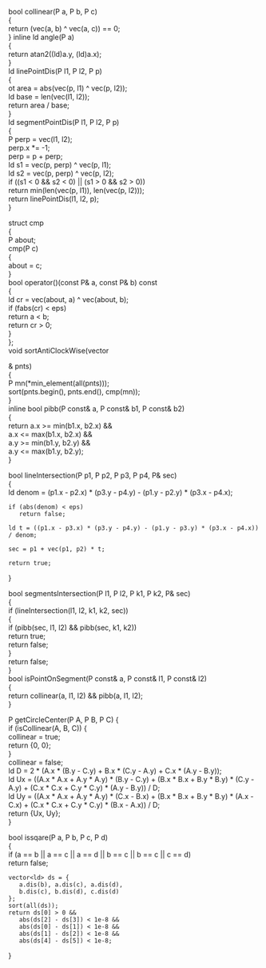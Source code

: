 
bool collinear(P a, P b, P c)  
{  
    return (vec(a, b) ^ vec(a, c)) == 0;  
}
inline ld angle(P a)  
{  
    return atan2((ld)a.y, (ld)a.x);  
}  
ld linePointDis(P l1, P l2, P p)  
{  
    ot area = abs(vec(p, l1) ^ vec(p, l2));  
    ld base = len(vec(l1, l2));  
    return area / base;  
}  
ld segmentPointDis(P l1, P l2, P p)  
{  
    P perp = vec(l1, l2);  
    perp.x *= -1;  
    perp = p + perp;  
    ld s1 = vec(p, perp) ^ vec(p, l1);  
    ld s2 = vec(p, perp) ^ vec(p, l2);  
    if ((s1 < 0 && s2 < 0) || (s1 > 0 && s2 > 0))  
       return min(len(vec(p, l1)), len(vec(p, l2)));  
    return linePointDis(l1, l2, p);  
}  

struct cmp  
{  
    P about;  
    cmp(P c)  
    {  
       about = c;  
    }  
    bool operator()(const P& a, const P& b) const  
    {  
       ld cr = vec(about, a) ^ vec(about, b);  
       if (fabs(cr) < eps)  
          return a < b;  
       return cr > 0;  
    }  
};  
void sortAntiClockWise(vector<P>& pnts)  
{  
    P mn(*min_element(all(pnts)));  
    sort(pnts.begin(), pnts.end(), cmp(mn));  
}  
inline bool pibb(P const& a, P const& b1, P const& b2)  
{  
    return a.x >= min(b1.x, b2.x) &&  
       a.x <= max(b1.x, b2.x) &&  
       a.y >= min(b1.y, b2.y) &&  
       a.y <= max(b1.y, b2.y);  
}  
  
bool lineIntersection(P p1, P p2, P p3, P p4, P& sec)  
{  
    ld denom = (p1.x - p2.x) * (p3.y - p4.y) - (p1.y - p2.y) * (p3.x - p4.x);  
  
    if (abs(denom) < eps)  
       return false;  
  
    ld t = ((p1.x - p3.x) * (p3.y - p4.y) - (p1.y - p3.y) * (p3.x - p4.x)) / denom;  
  
    sec = p1 + vec(p1, p2) * t;  
  
    return true;  
}  
  
bool segmentsIntersection(P l1, P l2, P k1, P k2, P& sec)  
{  
    if (lineIntersection(l1, l2, k1, k2, sec))  
    {  
       if (pibb(sec, l1, l2) && pibb(sec, k1, k2))  
          return true;  
       return false;  
    }  
    return false;  
}  
bool isPointOnSegment(P const& a, P const& l1, P const& l2)  
{  
    return collinear(a, l1, l2) && pibb(a, l1, l2);  
}  

P getCircleCenter(P A, P B, P C) {  
    if (isCollinear(A, B, C)) {  
       collinear = true;  
       return {0, 0};   
    }  
    collinear = false;  
    ld D = 2 * (A.x * (B.y - C.y) + B.x * (C.y - A.y) + C.x * (A.y - B.y));  
    ld Ux = ((A.x * A.x + A.y * A.y) * (B.y - C.y) + (B.x * B.x + B.y * B.y) * (C.y - A.y) + (C.x * C.x + C.y * C.y) * (A.y - B.y)) / D;  
    ld Uy = ((A.x * A.x + A.y * A.y) * (C.x - B.x) + (B.x * B.x + B.y * B.y) * (A.x - C.x) + (C.x * C.x + C.y * C.y) * (B.x - A.x)) / D;  
    return {Ux, Uy};  
}
  
bool issqare(P a, P b, P c, P d)  
{  
    if (a == b || a == c || a == d || b == c || b == c || c == d)  
       return false;  
  
    vector<ld> ds = {  
       a.dis(b), a.dis(c), a.dis(d),  
       b.dis(c), b.dis(d), c.dis(d)  
    };  
    sort(all(ds));  
    return ds[0] > 0 &&  
       abs(ds[2] - ds[3]) < 1e-8 &&  
       abs(ds[0] - ds[1]) < 1e-8 &&  
       abs(ds[1] - ds[2]) < 1e-8 &&  
       abs(ds[4] - ds[5]) < 1e-8;  
  
}